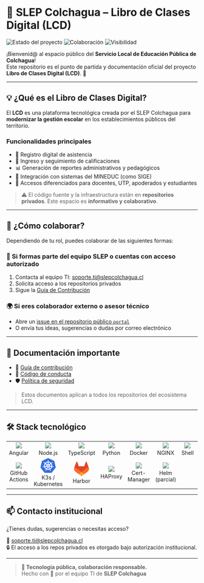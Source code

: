# 📘 SLEP Colchagua – Libro de Clases Digital (LCD)

![Estado del proyecto](https://img.shields.io/badge/Estado-Marcha%20Blanca-yellow)
![Colaboración](https://img.shields.io/badge/Aportes-Bienvenidos-brightgreen)
![Visibilidad](https://img.shields.io/badge/Repositorio-Informativo-blue)

¡Bienvenid@ al espacio público del **Servicio Local de Educación Pública de Colchagua**!  
Este repositorio es el punto de partida y documentación oficial del proyecto **Libro de Clases Digital (LCD)**. 🚀

---

## 💡 ¿Qué es el Libro de Clases Digital?

El **LCD** es una plataforma tecnológica creada por el SLEP Colchagua para **modernizar la gestión escolar** en los establecimientos públicos del territorio.

### Funcionalidades principales

- 📅 Registro digital de asistencia
- 📝 Ingreso y seguimiento de calificaciones
- 📊 Generación de reportes administrativos y pedagógicos
- 🔗 Integración con sistemas del MINEDUC (como SIGE)
- 👥 Accesos diferenciados para docentes, UTP, apoderados y estudiantes

> ⚠️ El código fuente y la infraestructura están en **repositorios privados**. Este espacio es **informativo y colaborativo**.

---

## 🤝 ¿Cómo colaborar?

Dependiendo de tu rol, puedes colaborar de las siguientes formas:

### 🔐 Si formas parte del equipo SLEP o cuentas con acceso autorizado

1. Contacta al equipo TI: [soporte.ti@slepcolchagua.cl](mailto:soporte.ti@slepcolchagua.cl)
2. Solicita acceso a los repositorios privados
3. Sigue la [Guía de Contribución](https://github.com/SLEP-Colchagua-LCD/.github/blob/main/docs/GUIA_CONTRIBUCION.md)

### 🌍 Si eres colaborador externo o asesor técnico

- Abre un [issue en el repositorio público `portal`](https://github.com/SLEP-Colchagua-LCD/portal/issues)
- O envía tus ideas, sugerencias o dudas por correo electrónico

---

## 📂 Documentación importante

- 🤝 [Guía de contribución](https://github.com/SLEP-Colchagua-LCD/.github/blob/main/docs/GUIA_CONTRIBUCION.md)  
- 📜 [Código de conducta](https://github.com/SLEP-Colchagua-LCD/.github/blob/main/docs/CODIGO_CONDUCTA.md)  
- 🛡️ [Política de seguridad](https://github.com/SLEP-Colchagua-LCD/.github/blob/main/docs/POLITICA_SEGURIDAD.md)

> Estos documentos aplican a todos los repositorios del ecosistema LCD.

---

## 🛠️ Stack tecnológico

<table>
  <tr>
    <td align="center"><img src="https://cdn.jsdelivr.net/gh/devicons/devicon/icons/angularjs/angularjs-original.svg" width="40"/><br>Angular</td>
    <td align="center"><img src="https://cdn.jsdelivr.net/gh/devicons/devicon/icons/nodejs/nodejs-original.svg" width="40"/><br>Node.js</td>
    <td align="center"><img src="https://cdn.jsdelivr.net/gh/devicons/devicon/icons/typescript/typescript-original.svg" width="40"/><br>TypeScript</td>
    <td align="center"><img src="https://cdn.jsdelivr.net/gh/devicons/devicon/icons/python/python-original.svg" width="40"/><br>Python</td>
    <td align="center"><img src="https://cdn.jsdelivr.net/gh/devicons/devicon/icons/docker/docker-original.svg" width="40"/><br>Docker</td>
    <td align="center"><img src="https://cdn.jsdelivr.net/gh/devicons/devicon/icons/nginx/nginx-original.svg" width="40"/><br>NGINX</td>
    <td align="center"><img src="https://cdn.jsdelivr.net/gh/devicons/devicon/icons/bash/bash-original.svg" width="40"/><br>Shell</td>
    <td align="center"><img src="https://cdn.jsdelivr.net/gh/devicons/devicon/icons/linux/linux-original.svg" width="40"/><br>Linux</td>
  </tr>
  <tr>
    <td align="center"><img src="https://cdn.jsdelivr.net/gh/devicons/devicon/icons/github/github-original.svg" width="40"/><br>GitHub Actions</td>
    <td align="center"><img src="https://raw.githubusercontent.com/devicons/devicon/master/icons/kubernetes/kubernetes-plain.svg" width="40"/><br>K3s / Kubernetes</td>
    <td align="center"><img src="https://raw.githubusercontent.com/devicons/devicon/master/icons/gitlab/gitlab-original.svg" width="40"/><br>Harbor</td>
    <td align="center"><img src="https://cdn.jsdelivr.net/gh/devicons/devicon/icons/debian/debian-original.svg" width="40"/><br>HAProxy</td>
    <td align="center"><img src="https://cdn.jsdelivr.net/gh/devicons/devicon/icons/letsencrypt/letsencrypt-original.svg" width="40"/><br>Cert-Manager</td>
    <td align="center"><img src="https://cdn.jsdelivr.net/gh/devicons/devicon/icons/helm/helm-original.svg" width="40"/><br>Helm (parcial)</td>
    <td colspan="2"></td>
  </tr>
</table>


---

## 📫 Contacto institucional

¿Tienes dudas, sugerencias o necesitas acceso?

📧 [soporte.ti@slepcolchagua.cl](mailto:soporte.ti@slepcolchagua.cl)  
🔒 El acceso a los repos privados es otorgado bajo autorización institucional.

---

> **📣 Tecnología pública, colaboración responsable.**  
Hecho con 💙 por el equipo TI de **SLEP Colchagua**
